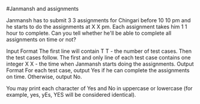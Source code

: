#Janmansh and assignments

Janmansh has to submit 
3
3 assignments for Chingari before 
10
10 pm and he starts to do the assignments at 
X
X pm. Each assignment takes him 
1
1 hour to complete. Can you tell whether he'll be able to complete all assignments on time or not?

Input Format
The first line will contain 
T
T - the number of test cases. Then the test cases follow.
The first and only line of each test case contains one integer 
X
X - the time when Janmansh starts doing the assignments.
Output Format
For each test case, output Yes if he can complete the assignments on time. Otherwise, output No.

You may print each character of Yes and No in uppercase or lowercase (for example, yes, yEs, YES will be considered identical).
